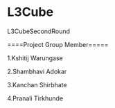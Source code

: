 # L3Cube
L3CubeSecondRound

====Project Group Member=====

1.Kshitij Warungase

2.Shambhavi Adokar

3.Kanchan Shirbhate

4.Pranali Tirkhunde
